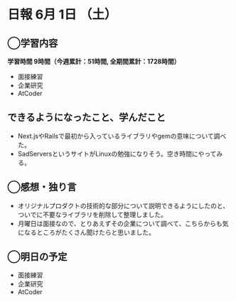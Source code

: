 # 日報  6月 1日 （土）

## ◯学習内容

**学習時間  9時間（今週累計：51時間, 全期間累計：1728時間）**

- 面接練習
- 企業研究
- AtCoder

## できるようになったこと、学んだこと

- Next.jsやRailsで最初から入っているライブラリやgemの意味について調べた。
- SadServersというサイトがLinuxの勉強になりそう。空き時間にやってみる。

## ◯感想・独り言

- オリジナルプロダクトの技術的な部分について説明できるようにしたのと、ついでに不要なライブラリを削除して整理しました。
- 月曜日は面接なので、とりあえずその企業について調べて、こちらからも気になるところがたくさん聞けたらと思いました。

## ◯明日の予定

- 面接練習
- 企業研究
- AtCoder
